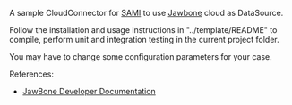 A sample CloudConnector for [SAMI](https://www.samsungsami.io/) to use [Jawbone](https://jawbone.com) cloud as DataSource.

Follow the installation and usage instructions in "../template/README" to compile, perform unit and integration testing in the current project folder.

You may have to change some configuration parameters for your case. 

References:

* [JawBone Developer Documentation](https://jawbone.com/up/developer)
